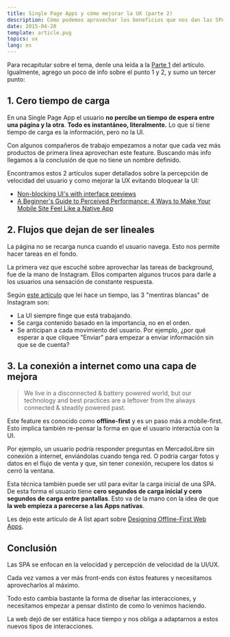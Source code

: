 ```yaml
---
title: Single Page Apps y cómo mejorar la UX (parte 2)
description: Cómo podemos aprovechar los beneficios que nos dan las SPA.
date: 2015-04-20
template: article.pug
topics: ux
lang: es
---
```


Para recapitular sobre el tema, denle una leída a la [Parte 1](/articles/single-page-apps-y-como-mejorar-la-ux-parte-1/) del artículo. Igualmente, agrego un poco de info sobre el punto 1 y 2, y sumo un tercer punto:

## 1. Cero tiempo de carga

En una Single Page App el usuario **no percibe un tiempo de espera entre una página y la otra**. **Todo es instantáneo, literalmente.** Lo que sí tiene tiempo de carga es la información, pero no la UI.

Con algunos compañeros de trabajo empezamos a notar que cada vez más productos de primera linea aprovechan este feature. Buscando más info llegamos a la conclusión de que no tiene un nombre definido.

Encontramos estos 2 artículos super detallados sobre la percepción de velocidad del usuario y como mejorar la UX evitando bloquear la UI:

- [Non-blocking UI's with interface previews](http://www.callumhart.com/blog/non-blocking-uis-with-interface-previews)
- [A Beginner's Guide to Perceived Performance: 4 Ways to Make Your Mobile Site Feel Like a Native App](http://www.mobify.com/blog/beginners-guide-to-perceived-performance/)

## 2. Flujos que dejan de ser lineales

La página no se recarga nunca cuando el usuario navega. Esto nos permite hacer tareas en el fondo.

La primera vez que escuché sobre aprovechar las tareas de background, fue de la mano de Instagram. Ellos comparten algunos trucos para darle a los usuarios una sensación de constante respuesta.

Según [este artículo](http://www.fastcodesign.com/1669788/the-3-white-lies-behind-instagrams-lightning-speed) que lei hace un tiempo, las 3 "mentiras blancas" de Instagram son:

- La UI siempre finge que está trabajando.
- Se carga contenido basado en la importancia, no en el orden.
- Se anticipan a cada movimiento del usuario. Por ejemplo, ¿por qué esperar a que cliquee "Enviar" para empezar a enviar información sin que se de cuenta?

## 3. La conexión a internet como una capa de mejora

> We live in a disconnected & battery powered world, but our technology and best practices are a leftover from the always connected & steadily powered past.

Este feature es conocido como **offline-first** y es un paso más a mobile-first. Esto implica también re-pensar la forma en que el usuario interactúa con la UI.

Por ejemplo, un usuario podría responder preguntas en MercadoLibre sin conexión a internet, enviándolas cuando tenga red. O podría cargar fotos y datos en el flujo de venta y que, sin tener conexión, recupere los datos si cerró la ventana.

Esta técnica también puede ser util para evitar la carga inicial de una SPA. De esta forma el usuario tiene **cero segundos de carga inicial y cero segundos de carga entre pantallas**. Esto va de la mano con la idea de que **la web empieza a parecerse a las Apps nativas**.

Les dejo este artículo de A list apart sobre [Designing Offline-First Web Apps](http://alistapart.com/article/offline-first).

## Conclusión

Las SPA se enfocan en la velocidad y percepción de velocidad de la UI/UX.

Cada vez vamos a ver más front-ends con éstos features y necesitamos aprovecharlos al máximo.

Todo esto cambia bastante la forma de diseñar las interacciones, y necesitamos empezar a pensar distinto de como lo venimos haciendo.

La web dejó de ser estática hace tiempo y nos obliga a adaptarnos a estos nuevos tipos de interacciones.
